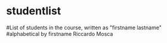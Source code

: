 # studentlist
#List of students in the course, written as "firstname lastname"
#alphabetical by firstname
Riccardo Mosca
